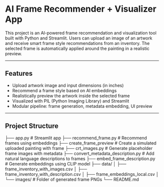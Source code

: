 # AI Frame Recommender + Visualizer App

This project is an AI-powered frame recommendation and visualization tool built with Python and Streamlit. Users can upload an image of an artwork and receive smart frame style recommendations from an inventory. The selected frame is automatically applied around the painting in a realistic preview.

---

## Features

- Upload artwork image and input dimensions (in inches)
- Recommend a frame style based on AI embeddings
- Realistically preview the artwork inside the selected frame
- Visualized with PIL (Python Imaging Library) and Streamlit
- Modular pipeline: frame generation, metadata embedding, UI preview

---

## Project Structure

├── app.py # Streamlit app
├── recommend_frame.py # Recommend frames using embeddings
├── create_frame_preview # Create a simulated uploaded painting with frame
├── crt_images.py # Generate placeholder frame images with metadata
├── convert_metadata_description.py # Add natural language descriptions to frames
├── embed_frame_description.py # Generate embeddings using CLIP model
├── data/
│ ├── frame_inventory_with_images.csv
│ ├── frame_inventory_with_description.csv
│ ├── frame_embeddings_local.csv
│ └── images/ # Folder of generated frame PNGs
└── README.md